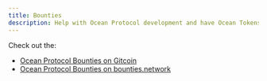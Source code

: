 ```yaml
---
title: Bounties
description: Help with Ocean Protocol development and have Ocean Tokens rain on you.
---
```


Check out the:

- [Ocean Protocol Bounties on Gitcoin](https://gitcoin.co/profile/oceanprotocol)
- [Ocean Protocol Bounties on bounties.network](https://explorer.bounties.network/explorer?bountyStage=active&search=ocean%20protocol)

<repo name="ocean-bounties"></repo>

<repo name="openwaters"></repo>
